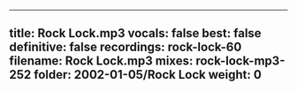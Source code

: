
---
title: Rock Lock.mp3
vocals: false
best: false
definitive: false
recordings: rock-lock-60
filename: Rock Lock.mp3
mixes: rock-lock-mp3-252
folder: 2002-01-05/Rock Lock
weight: 0
---

